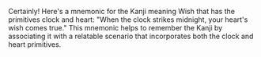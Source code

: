 Certainly! Here's a mnemonic for the Kanji meaning Wish that has the primitives clock and heart: "When the clock strikes midnight, your heart's wish comes true." This mnemonic helps to remember the Kanji by associating it with a relatable scenario that incorporates both the clock and heart primitives.
